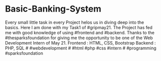 # Basic-Banking-System
Every small little task in every Project helos us in diving deep into the basics. Here I am done with my Task1 of #gripmay21. The Project has fed me with good knowledge of using #frontend  and #backend.  Thanks to the #thesparksfoundation for giving me the opportunity to be one of the Web Development Intern of May 21.  Frontend : HTML, CSS, Bootstrap Backend : PHP, SQL  # #webdevelopment # #html #php #css #intern # #programming #sparksfoundation
